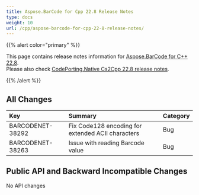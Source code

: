 ```yaml
---
title: Aspose.BarCode for Cpp 22.8 Release Notes
type: docs
weight: 10
url: /cpp/aspose-barcode-for-cpp-22-8-release-notes/
---
```


{{% alert color="primary" %}}

This page contains release notes information for [Aspose.BarCode for C++ 22.8](https://releases.aspose.com/barcode/cpp/new-releases/aspose.barcode-for-c++-22.8/).<br/>
Please also check [CodePorting.Native Cs2Cpp 22.8 release notes](https://docs.codeporting.com/translator/cs2cpp/release-notes/2022/codeporting-translator-cs2cpp-22-8/).

{{% /alert %}}
## **All Changes**

|**Key**|**Summary**|**Category**|
| :- | :- | :- |
|BARCODENET-38292|Fix Code128 encoding for extended ACII characters|Bug|
|BARCODENET-38263|Issue with reading Barcode value|Bug|

## **Public API and Backward Incompatible Changes**

No API changes